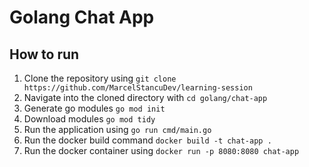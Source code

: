 # Golang Chat App

## How to run

1.  Clone the repository using `git clone https://github.com/MarcelStancuDev/learning-session`
2.  Navigate into the cloned directory with `cd golang/chat-app`
3.  Generate go modules `go mod init`
4.  Download modules `go mod tidy`
5.  Run the application using `go run cmd/main.go`
6.  Run the docker build command `docker build -t chat-app .`
7.  Run the docker container using `docker run -p 8080:8080 chat-app`